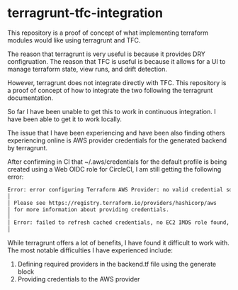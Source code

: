 # terragrunt-tfc-integration

This repository is a proof of concept of what implementing terraform modules would like using terragrunt and TFC.

The reason that terragrunt is very useful is because it provides DRY configruation.
The reason that TFC is useful is because it allows for a UI to manage terraform state, view runs, and drift detection.

However, terragrunt does not integrate directly with TFC. This repository is a proof of concept of how to integrate the two following the terragrunt documentation.

So far I have been unable to get this to work in continuous integration. I have been able to get it to work locally.

The issue that I have been experiencing and have been also finding others experiencing online is AWS provider credentials for the generated backend by terragrunt.

After confirming in CI that ~/.aws/credentials for the default profile is being created using a Web OIDC role for CircleCI, I am still getting the following error:

```bash
Error: error configuring Terraform AWS Provider: no valid credential sources for Terraform AWS Provider found.
│ 
│ Please see https://registry.terraform.io/providers/hashicorp/aws
│ for more information about providing credentials.
│ 
│ Error: failed to refresh cached credentials, no EC2 IMDS role found, operation error ec2imds: GetMetadata, request send failed, Get "http://169.254.169.254/latest/meta-data/iam/security-credentials/": dial tcp 169.254.169.254:80: i/o timeout
│ 
```

While terragrunt offers a lot of benefits, I have found it difficult to work with. The most notable difficulties I have experienced include:

1. Defining required providers in the backend.tf file using the generate block
2. Providing credentials to the AWS provider
